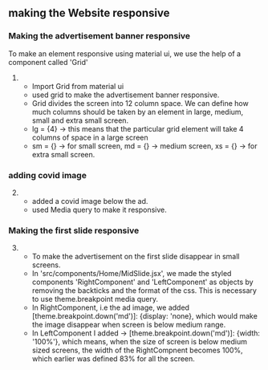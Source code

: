 ## making the Website responsive

### Making the advertisement banner responsive
To make an element responsive using material ui, we use the help of a  component called 'Grid'
1.  - Import Grid from material ui
    - used grid to make the advertisement banner responsive.
    - Grid divides the screen into 12 column space. We can define how much columns should be taken by an element in large, medium, small and extra small screen.
    - lg = {4}  -> this means that the particular grid element will take 4 columns of space in a large screen
    - sm = {}   -> for small screen, md = {} -> medium screen, xs = {} -> for extra small screen.

### adding covid image 
2.  - added a covid image below the ad.
    - used Media query to make it responsive.

### Making the first slide responsive
3.  - To make the advertisement on the first slide disappear in small screens.
    - In 'src/components/Home/MidSlide.jsx', we made the styled components 'RightComponent' and 'LeftComponent' as objects by removing the backticks and the format of the css. This is necessary to use theme.breakpoint media query.
    - In RightComponent, i.e the ad image, we added [theme.breakpoint.down('md')]: {display: 'none}, which would make the image disappear when screen is below medium range.
    - In LeftComponent I added -> [theme.breakpoint.down('md')]: {width: '100%'}, which means, when the size of screen is below medium sized screens, the width of the RightCompnent becomes 100%, which earlier was defined 83% for all the screen. 
